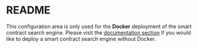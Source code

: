 # README
This configuration area is only used for the **Docker** deployment of the smart contract search engine. 
Please visit the [documentation section](https://github.com/second-state/smart-contract-search-engine/tree/master/documentation) if you would like to deploy a smart contract search engine without Docker.
